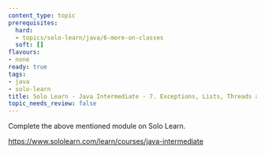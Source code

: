 ```yaml
---
content_type: topic
prerequisites:
  hard:
  - topics/solo-learn/java/6-more-on-classes
  soft: []
flavours:
- none
ready: true
tags:
- java
- solo-learn
title: Solo Learn - Java Intermediate - 7. Exceptions, Lists, Threads and Files
topic_needs_review: false
---
```


Complete the above mentioned module on Solo Learn.

https://www.sololearn.com/learn/courses/java-intermediate
